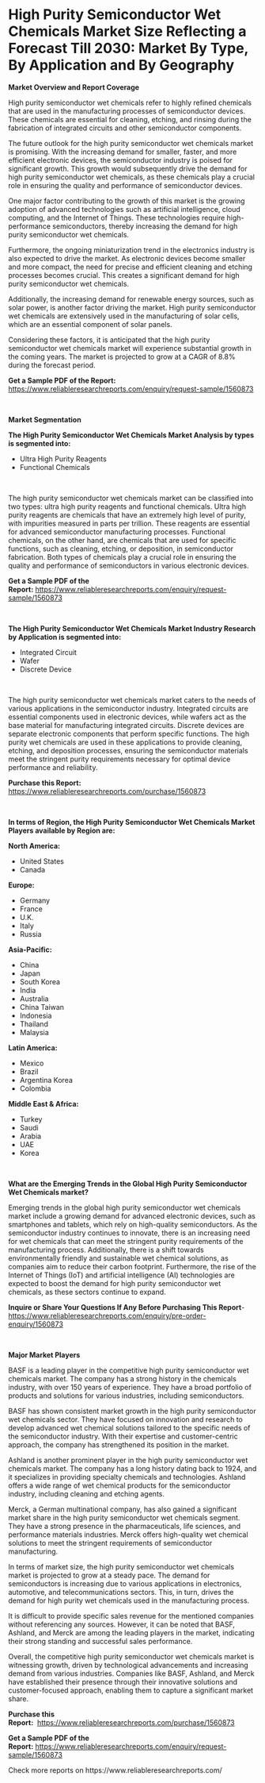 <p><h1>High Purity Semiconductor Wet Chemicals Market Size Reflecting a Forecast Till 2030: Market By Type, By Application and By Geography</h1></p><p><strong>Market Overview and Report Coverage</strong></p>
<p><p>High purity semiconductor wet chemicals refer to highly refined chemicals that are used in the manufacturing processes of semiconductor devices. These chemicals are essential for cleaning, etching, and rinsing during the fabrication of integrated circuits and other semiconductor components.</p><p>The future outlook for the high purity semiconductor wet chemicals market is promising. With the increasing demand for smaller, faster, and more efficient electronic devices, the semiconductor industry is poised for significant growth. This growth would subsequently drive the demand for high purity semiconductor wet chemicals, as these chemicals play a crucial role in ensuring the quality and performance of semiconductor devices.</p><p>One major factor contributing to the growth of this market is the growing adoption of advanced technologies such as artificial intelligence, cloud computing, and the Internet of Things. These technologies require high-performance semiconductors, thereby increasing the demand for high purity semiconductor wet chemicals.</p><p>Furthermore, the ongoing miniaturization trend in the electronics industry is also expected to drive the market. As electronic devices become smaller and more compact, the need for precise and efficient cleaning and etching processes becomes crucial. This creates a significant demand for high purity semiconductor wet chemicals.</p><p>Additionally, the increasing demand for renewable energy sources, such as solar power, is another factor driving the market. High purity semiconductor wet chemicals are extensively used in the manufacturing of solar cells, which are an essential component of solar panels.</p><p>Considering these factors, it is anticipated that the high purity semiconductor wet chemicals market will experience substantial growth in the coming years. The market is projected to grow at a CAGR of 8.8% during the forecast period.</p></p>
<p><strong>Get a Sample PDF of the Report:</strong> <a href="https://www.reliableresearchreports.com/enquiry/request-sample/1560873">https://www.reliableresearchreports.com/enquiry/request-sample/1560873</a></p>
<p>&nbsp;</p>
<p><strong>Market Segmentation</strong></p>
<p><strong>The High Purity Semiconductor Wet Chemicals Market Analysis by types is segmented into:</strong></p>
<p><ul><li>Ultra High Purity Reagents</li><li>Functional Chemicals</li></ul></p>
<p>&nbsp;</p>
<p><p>The high purity semiconductor wet chemicals market can be classified into two types: ultra high purity reagents and functional chemicals. Ultra high purity reagents are chemicals that have an extremely high level of purity, with impurities measured in parts per trillion. These reagents are essential for advanced semiconductor manufacturing processes. Functional chemicals, on the other hand, are chemicals that are used for specific functions, such as cleaning, etching, or deposition, in semiconductor fabrication. Both types of chemicals play a crucial role in ensuring the quality and performance of semiconductors in various electronic devices.</p></p>
<p><strong>Get a Sample PDF of the Report:</strong>&nbsp;<a href="https://www.reliableresearchreports.com/enquiry/request-sample/1560873">https://www.reliableresearchreports.com/enquiry/request-sample/1560873</a></p>
<p>&nbsp;</p>
<p><strong>The High Purity Semiconductor Wet Chemicals Market Industry Research by Application is segmented into:</strong></p>
<p><ul><li>Integrated Circuit</li><li>Wafer</li><li>Discrete Device</li></ul></p>
<p>&nbsp;</p>
<p><p>The high purity semiconductor wet chemicals market caters to the needs of various applications in the semiconductor industry. Integrated circuits are essential components used in electronic devices, while wafers act as the base material for manufacturing integrated circuits. Discrete devices are separate electronic components that perform specific functions. The high purity wet chemicals are used in these applications to provide cleaning, etching, and deposition processes, ensuring the semiconductor materials meet the stringent purity requirements necessary for optimal device performance and reliability.</p></p>
<p><strong>Purchase this Report:</strong>&nbsp; <a href="https://www.reliableresearchreports.com/purchase/1560873">https://www.reliableresearchreports.com/purchase/1560873</a></p>
<p>&nbsp;</p>
<p><strong>In terms of Region, the High Purity Semiconductor Wet Chemicals Market Players available by Region are:</strong></p>
<p>
    <p> <strong> North America: </strong>
        <ul>
            <li>United States</li>
            <li>Canada</li>
        </ul>
        </p> 
    <p> <strong> Europe: </strong>
        <ul>
            <li>Germany</li>
            <li>France</li>
            <li>U.K.</li>
            <li>Italy</li>
            <li>Russia</li>
        </ul>
        </p> 
    <p> <strong> Asia-Pacific: </strong>
        <ul>
            <li>China</li>
            <li>Japan</li>
            <li>South Korea</li>
            <li>India</li>
            <li>Australia</li>
            <li>China Taiwan</li>
            <li>Indonesia</li>
            <li>Thailand</li>
            <li>Malaysia</li>
        </ul>
        </p> 
    <p> <strong> Latin America: </strong>
        <ul>
            <li>Mexico</li>
            <li>Brazil</li>
            <li>Argentina Korea</li>
            <li>Colombia</li>
        </ul>
        </p> 
    <p> <strong> Middle East & Africa: </strong>
        <ul>
            <li>Turkey</li>
            <li>Saudi</li>
            <li>Arabia</li>
            <li>UAE</li>
            <li>Korea</li>
        </ul>
    </p>
    </p>
<p>&nbsp;</p>
<p><strong>What are the Emerging Trends in the Global High Purity Semiconductor Wet Chemicals market?</strong></p>
<p><p>Emerging trends in the global high purity semiconductor wet chemicals market include a growing demand for advanced electronic devices, such as smartphones and tablets, which rely on high-quality semiconductors. As the semiconductor industry continues to innovate, there is an increasing need for wet chemicals that can meet the stringent purity requirements of the manufacturing process. Additionally, there is a shift towards environmentally friendly and sustainable wet chemical solutions, as companies aim to reduce their carbon footprint. Furthermore, the rise of the Internet of Things (IoT) and artificial intelligence (AI) technologies are expected to boost the demand for high purity semiconductor wet chemicals, as these sectors continue to expand.</p></p>
<p><strong>Inquire or Share Your Questions If Any Before Purchasing This Report</strong>- <a href="https://www.reliableresearchreports.com/enquiry/pre-order-enquiry/1560873">https://www.reliableresearchreports.com/enquiry/pre-order-enquiry/1560873</a></p>
<p>&nbsp;</p>
<p><strong>Major Market Players</strong></p>
<p><p>BASF is a leading player in the competitive high purity semiconductor wet chemicals market. The company has a strong history in the chemicals industry, with over 150 years of experience. They have a broad portfolio of products and solutions for various industries, including semiconductors.</p><p>BASF has shown consistent market growth in the high purity semiconductor wet chemicals sector. They have focused on innovation and research to develop advanced wet chemical solutions tailored to the specific needs of the semiconductor industry. With their expertise and customer-centric approach, the company has strengthened its position in the market.</p><p>Ashland is another prominent player in the high purity semiconductor wet chemicals market. The company has a long history dating back to 1924, and it specializes in providing specialty chemicals and technologies. Ashland offers a wide range of wet chemical products for the semiconductor industry, including cleaning and etching agents.</p><p>Merck, a German multinational company, has also gained a significant market share in the high purity semiconductor wet chemicals segment. They have a strong presence in the pharmaceuticals, life sciences, and performance materials industries. Merck offers high-quality wet chemical solutions to meet the stringent requirements of semiconductor manufacturing.</p><p>In terms of market size, the high purity semiconductor wet chemicals market is projected to grow at a steady pace. The demand for semiconductors is increasing due to various applications in electronics, automotive, and telecommunications sectors. This, in turn, drives the demand for high purity wet chemicals used in the manufacturing process.</p><p>It is difficult to provide specific sales revenue for the mentioned companies without referencing any sources. However, it can be noted that BASF, Ashland, and Merck are among the leading players in the market, indicating their strong standing and successful sales performance.</p><p>Overall, the competitive high purity semiconductor wet chemicals market is witnessing growth, driven by technological advancements and increasing demand from various industries. Companies like BASF, Ashland, and Merck have established their presence through their innovative solutions and customer-focused approach, enabling them to capture a significant market share.</p></p>
<p><strong>Purchase this Report:</strong>&nbsp;&nbsp;<a href="https://www.reliableresearchreports.com/purchase/1560873">https://www.reliableresearchreports.com/purchase/1560873</a></p>
<p></p>
<p><strong>Get a Sample PDF of the Report:</strong>&nbsp;<a href="https://www.reliableresearchreports.com/enquiry/request-sample/1560873">https://www.reliableresearchreports.com/enquiry/request-sample/1560873</a></p>
<p>Check more reports on https://www.reliableresearchreports.com/</p>